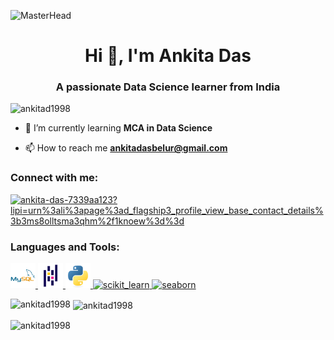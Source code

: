 ![MasterHead](https://www.newtechdojo.com/wp-content/uploads/2018/08/Data-Science.png)
<h1 align="center">Hi 👋, I'm Ankita Das</h1>
<h3 align="center">A passionate Data Science learner from India</h3>

<p align="left"> <img src="https://komarev.com/ghpvc/?username=ankitad1998&label=Profile%20views&color=0e75b6&style=flat" alt="ankitad1998" /> </p>

- 🌱 I’m currently learning **MCA in Data Science**

- 📫 How to reach me **ankitadasbelur@gmail.com**

<h3 align="left">Connect with me:</h3>
<p align="left">
<a href="https://linkedin.com/in/ankita-das-7339aa123?lipi=urn%3ali%3apage%3ad_flagship3_profile_view_base_contact_details%3b3ms8olltsma3qhm%2f1knoew%3d%3d" target="blank"><img align="center" src="https://raw.githubusercontent.com/rahuldkjain/github-profile-readme-generator/master/src/images/icons/Social/linked-in-alt.svg" alt="ankita-das-7339aa123?lipi=urn%3ali%3apage%3ad_flagship3_profile_view_base_contact_details%3b3ms8olltsma3qhm%2f1knoew%3d%3d" height="30" width="40" /></a>
</p>

<h3 align="left">Languages and Tools:</h3>
<p align="left"> <a href="https://www.mysql.com/" target="_blank" rel="noreferrer"> <img src="https://raw.githubusercontent.com/devicons/devicon/master/icons/mysql/mysql-original-wordmark.svg" alt="mysql" width="40" height="40"/> </a> <a href="https://pandas.pydata.org/" target="_blank" rel="noreferrer"> <img src="https://raw.githubusercontent.com/devicons/devicon/2ae2a900d2f041da66e950e4d48052658d850630/icons/pandas/pandas-original.svg" alt="pandas" width="40" height="40"/> </a> <a href="https://www.python.org" target="_blank" rel="noreferrer"> <img src="https://raw.githubusercontent.com/devicons/devicon/master/icons/python/python-original.svg" alt="python" width="40" height="40"/> </a> <a href="https://scikit-learn.org/" target="_blank" rel="noreferrer"> <img src="https://upload.wikimedia.org/wikipedia/commons/0/05/Scikit_learn_logo_small.svg" alt="scikit_learn" width="40" height="40"/> </a> <a href="https://seaborn.pydata.org/" target="_blank" rel="noreferrer"> <img src="https://seaborn.pydata.org/_images/logo-mark-lightbg.svg" alt="seaborn" width="40" height="40"/> </a> </p>

<p><img align="left" src="https://github-readme-stats.vercel.app/api/top-langs?username=ankitad1998&show_icons=true&locale=en&layout=compact" alt="ankitad1998" /></p>

<p>&nbsp;<img align="center" src="https://github-readme-stats.vercel.app/api?username=ankitad1998&show_icons=true&locale=en" alt="ankitad1998" /></p>

<p><img align="center" src="https://github-readme-streak-stats.herokuapp.com/?user=ankitad1998&" alt="ankitad1998" /></p>
